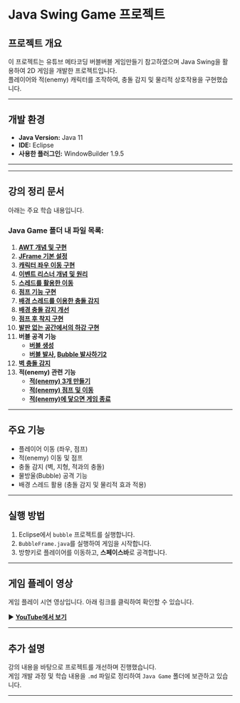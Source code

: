 # Java Swing Game 프로젝트

##  프로젝트 개요
이 프로젝트는 유튜브 메타코딩 버블버블 게임만들기 참고하였으며
Java Swing을 활용하여 2D 게임을 개발한 프로젝트입니다.  
플레이어와 적(enemy) 캐릭터를 조작하여, 충돌 감지 및 물리적 상호작용을 구현했습니다.

---

##  개발 환경
- **Java Version:** Java 11
- **IDE:** Eclipse
- **사용한 플러그인:** WindowBuilder 1.9.5

---


---

##  강의 정리 문서
아래는 주요 학습 내용입니다.

###  Java Game 폴더 내 파일 목록:
1. **[AWT 개념 및 구현](Java%20Game/01.%20AWT.md)**
2. **[JFrame 기본 설정](Java%20Game/02.%20JFrame.md)**
3. **[캐릭터 좌우 이동 구현](Java%20Game/03.%20캐릭터%20좌우%20이동.md)**
4. **[이벤트 리스너 개념 및 원리](Java%20Game/04.%20이벤트%20리스너%20원리.md)**
5. **[스레드를 활용한 이동](Java%20Game/05.%20캐릭터%20좌우%20이동%20스레드사용.md)**
6. **[점프 기능 구현](Java%20Game/06.%20Jump%20메서드%20구현.md)**
7. **[배경 스레드를 이용한 충돌 감지](Java%20Game/07.%20배경화면%20스레드로%20충돌감지.md)**
8. **[배경 충돌 감지 개선](Java%20Game/08.%20배경화면%20스레드로%20충돌감지2.md)**
9. **[점프 후 착지 구현](Java%20Game/09.%20점프%20후%20착지.md)**
10. **[발판 없는 공간에서의 하강 구현](Java%20Game/10.%20발판없는%20공간에서의%20하강%20구현.md)**
11. **버블 공격 기능**
    - **[버블 생성](Java%20Game/11.%20Bubble%20생성.md)**
    - **[버블 발사](Java%20Game/12.%20Bubble%20발사하기.md), [Bubble 발사하기2](Java%20Game/13.%20Bubble%20발사하기2.md)**
12. **[벽 충돌 감지](Java%20Game/14.%20벽%20감지하기.md)**
13. **적(enemy) 관련 기능**
    - **[적(enemy) 3개 만들기](Java%20Game/15.%20적(enemy)%203개%20만들기.md)**
    - **[적(enemy) 점프 및 이동](Java%20Game/16.%20적(enemy)%20점프%20및%20이동%20기능.md)**
    - **[적(enemy)에 닿으면 게임 종료](Java%20Game/17.%20적(enemy)에%20닿으면%20종료.md)**



---

##  주요 기능
- 플레이어 이동 (좌우, 점프)
- 적(enemy) 이동 및 점프
- 충돌 감지 (벽, 지형, 적과의 충돌)
- 물방울(Bubble) 공격 기능
- 배경 스레드 활용 (충돌 감지 및 물리적 효과 적용)

---

##  실행 방법
1. Eclipse에서 `bubble` 프로젝트를 실행합니다.
2. `BubbleFrame.java`를 실행하여 게임을 시작합니다.
3. 방향키로 플레이어를 이동하고, **스페이스바**로 공격합니다.

---

##  게임 플레이 영상
게임 플레이 시연 영상입니다. 아래 링크를 클릭하여 확인할 수 있습니다.

 ▶ **[YouTube에서 보기](https://www.youtube.com/watch?v=RaUt8w3cQNY)**  

---

##  추가 설명
강의 내용을 바탕으로 프로젝트를 개선하며 진행했습니다.  
게임 개발 과정 및 학습 내용을 `.md` 파일로 정리하여 `Java Game` 폴더에 보관하고 있습니다.

---



